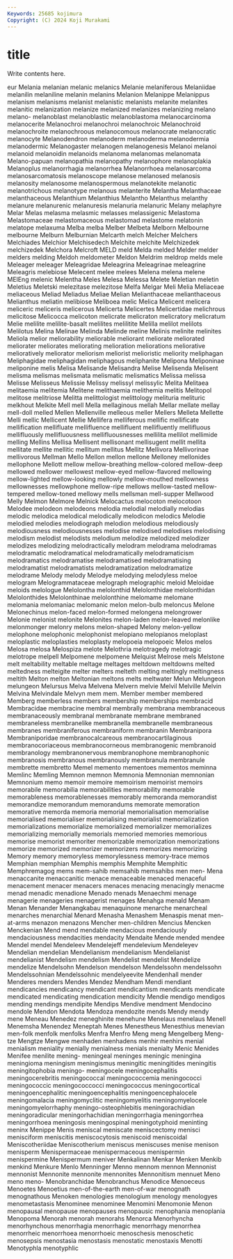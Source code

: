 ```yaml
---
Keywords: 25685 kojimura
Copyright: (C) 2024 Koji Murakami
---
```


# title

Write contents here.



eur Melania melanian melanic melanics Melanie melaniferous
Melaniidae melanilin melaniline melanin melanins Melanion Melanippe Melanippus melanism melanisms
melanist melanistic melanists melanite melanites melanitic melanization melanize melanized melanizes
melanizing melano melano- melanoblast melanoblastic melanoblastoma melanocarcinoma melanocerite Melanochroi melanochroi
melanochroic Melanochroid melanochroite melanochroous melanocomous melanocrate melanocratic melanocyte Melanodendron melanoderm
melanoderma melanodermia melanodermic Melanogaster melanogen melanogenesis Melanoi melanoi melanoid melanoidin
melanoids melanoma melanomas melanomata Melano-papuan melanopathia melanopathy melanophore melanoplakia Melanoplus
melanorrhagia melanorrhea Melanorrhoea melanosarcoma melanosarcomatosis melanoscope melanose melanosed melanosis melanosity
melanosome melanospermous melanotekite melanotic melanotrichous melanotype melanous melanterite Melantha Melanthaceae
melanthaceous Melanthium Melanthius Melantho Melanthus melanthy melanure melanurenic melanuresis melanuria
melanuric Melany melaphyre Melar Melas melasma melasmic melasses melassigenic Melastoma
Melastomaceae melastomaceous melastomad melastome melatonin melatope melaxuma Melba melba Melber
Melbeta Melborn Melbourne melbourne Melburn Melburnian Melcarth melch Melcher Melchers
Melchiades Melchior Melchisedech Melchite melchite Melchizedek melchizedek Melchora Melcroft MELD
meld Melda melded Melder melder melders melding Meldoh meldometer Meldon
Meldrim meldrop melds mele Meleager meleager Meleagridae Meleagrina Meleagrinae meleagrine
Meleagris melebiose Melecent melee melees Melena melena melene MElEng melenic
Melentha Meles Melesa Melessa Melete Meletian meletin Meletius Meletski melezitase
melezitose Melfa Melgar Meli Melia Meliaceae meliaceous Meliad Meliadus Meliae
Melian Melianthaceae melianthaceous Melianthus meliatin melibiose Meliboea melic Melica Melicent
melicera meliceric meliceris melicerous Melicerta Melicertes Melicertidae melichrous melicitose Melicocca
melicoton melicrate melicraton melicratory melicratum Melie melilite melilite-basalt melilites melilitite
Melilla melilot melilots Melilotus Melina Melinae Melinda Melinde meline Melinis
melinite melinites Meliola melior meliorability meliorable meliorant meliorate meliorated meliorater
meliorates meliorating melioration meliorations meliorative melioratively meliorator meliorism meliorist melioristic
meliority meliphagan Meliphagidae meliphagidan meliphagous meliphanite Melipona Meliponinae meliponine melis
Melisa Melisande Melisandra Melise Melisenda Melisent melisma melismas melismata melismatic
melismatics Melissa melissa Melisse Melisseus Melissie Melissy melissyl melissylic Melita
Melitaea melitaemia melitemia Melitene melithaemia melithemia melitis Melitopol melitose melitriose
Melitta melittologist melittology melituria melituric melkhout Melkite Mell mell Mella
mellaginous mellah Mellar mellate mellay mell-doll melled Mellen Mellenville melleous
meller Mellers Melleta Mellette Melli mellic Mellicent Mellie Mellifera melliferous
mellific mellificate mellification mellifluate mellifluence mellifluent mellifluently mellifluous mellifluously mellifluousness
mellifluousnesses mellilita mellilot mellimide melling Mellins Mellisa Mellisent mellisonant mellisugent
mellit mellita mellitate mellite mellitic mellitum mellitus Mellitz Mellivora Mellivorinae
mellivorous Mellman Mello Mellon mellon mellone Melloney mellonides mellophone Mellott
mellow mellow-breathing mellow-colored mellow-deep mellowed mellower mellowest mellow-eyed mellow-flavored mellowing
mellow-lighted mellow-looking mellowly mellow-mouthed mellowness mellownesses mellowphone mellow-ripe mellows mellow-tasted
mellow-tempered mellow-toned mellowy mells mellsman mell-supper Mellwood Melly Melmon Melmore
Melnick Melocactus melocoton melocotoon Melodee melodeon melodeons melodia melodial melodially
melodias melodic melodica melodical melodically melodicon melodics Melodie melodied melodies
melodiograph melodion melodious melodiously melodiousness melodiousnesses melodise melodised melodises melodising
melodism melodist melodists melodium melodize melodized melodizer melodizes melodizing melodractically
melodram melodrama melodramas melodramatic melodramatical melodramatically melodramaticism melodramatics melodramatise melodramatised
melodramatising melodramatist melodramatists melodramatization melodramatize melodrame Melody melody Melodye melodying
melodyless meloe melogram Melogrammataceae melograph melographic meloid Meloidae meloids melologue
Melolontha melolonthid Melolonthidae melolonthidan Melolonthides Melolonthinae melolonthine melomame melomane melomania
melomaniac melomanic melon melon-bulb meloncus Melone Melonechinus melon-faced melon-formed melongena
melongrower Melonie melonist melonite Melonites melon-laden melon-leaved melonlike melonmonger melonry
melons melon-shaped Melony melon-yellow melophone melophonic melophonist melopiano melopianos meloplast
meloplastic meloplasties meloplasty melopoeia melopoeic Melos melos Melosa melosa Melospiza
melote Melothria melotragedy melotragic melotrope melpell Melpomene melpomene Melquist Melrose
mels Melstone melt meltability meltable meltage meltages meltdown meltdowns melted
meltedness melteigite melter melters melteth melting meltingly meltingness meltith Melton
melton Meltonian meltons melts meltwater Melun Melungeon melungeon Melursus Melva
Melvena Melvern melvie Melvil Melville Melvin Melvina Melvindale Melvyn mem
mem. Member member membered Memberg memberless members membership memberships membracid
Membracidae membracine membral membrally membrana membranaceous membranaceously membranal membranate membrane
membraned membraneless membranelike membranella membranelle membraneous membranes membraniferous membraniform membranin
Membranipora Membraniporidae membranocalcareous membranocartilaginous membranocoriaceous membranocorneous membranogenic membranoid membranology membranonervous
membranophone membranophonic membranosis membranous membranously membranula membranule membrette membretto Memel
memento mementoes mementos meminna Memlinc Memling Memnon memnon Memnonia Memnonian
memnonian Memnonium memo memoir memoire memoirism memoirist memoirs memorabile memorabilia
memorabilities memorability memorable memorableness memorablenesses memorably memoranda memorandist memorandize memorandum
memorandums memorate memoration memorative memorda memoria memorial memorialisation memorialise memorialised
memorialiser memorialising memorialist memorialization memorializations memorialize memorialized memorializer memorializes memorializing
memorially memorials memoried memories memorious memorise memorist memoriter memorizable memorization
memorizations memorize memorized memorizer memorizers memorizes memorizing Memory memory memoryless
memorylessness memory-trace memos Memphian memphian Memphis memphis Memphite Memphitic Memphremagog
mems mem-sahib memsahib memsahibs men men- Mena menaccanite menaccanitic menace
menaceable menaced menaceful menacement menacer menacers menaces menacing menacingly menacme
menad menadic menadione Menado menads Menaechmi menage menagerie menageries menagerist
menages Menahga menald Menam Menan Menander Menangkabau menaquinone menarche menarcheal
menarches menarchial Menard Menasha Menashem Menaspis menat men-at-arms menazon menazons
Mencher men-children Mencius Mencken Menckenian Mend mend mendable mendacious mendaciously
mendaciousness mendacities mendacity Mendaite Mende mended mendee Mendel mendel Mendeleev
Mendelejeff mendelevium Mendeleyev Mendelian mendelian Mendelianism mendelianism Mendelianist mendelianist Mendelism
mendelism Mendelist mendelist Mendelize mendelize Mendelsohn Mendelson mendelson Mendelssohn mendelssohn
Mendelssohnian Mendelssohnic mendelyeevite Mendenhall mender Menderes menders Mendes Mendez Mendham
Mendi mendiant mendicancies mendicancy mendicant mendicantism mendicants mendicate mendicated mendicating
mendication mendicity Mendie mendigo mendigos mending mendings mendipite Mendips Mendive
mendment Mendocino mendole Mendon Mendota Mendoza mendozite mends Mendy mendy
mene Meneau Menedez meneghinite menehune Menelaus menelaus Menell Menemsha Menendez
Meneptah Menes Menestheus Menesthius menevian men-folk menfolk menfolks Menfra Menfro
Meng meng Mengelberg Meng-tze Mengtze Mengwe menhaden menhadens menhir menhirs
menial menialism meniality menially menialness menials menialty Menic Menides Menifee
menilite mening- meningeal meninges meningic meningina meningioma meningism meningismus meningitic
meningitides meningitis meningitophobia meningo- meningocele meningocephalitis meningocerebritis meningococcal meningococcemia meningococci
meningococcic meningococcocci meningococcus meningocortical meningoencephalitic meningoencephalitis meningoencephalocele meningomalacia meningomyclitic meningomyelitis
meningomyelocele meningomyelorrhaphy meningo-osteophlebitis meningorachidian meningoradicular meningorhachidian meningorrhagia meningorrhea meningorrhoea meningosis
meningospinal meningotyphoid meninting meninx Menippe Menis meniscal meniscate meniscectomy menisci
menisciform meniscitis meniscocytosis meniscoid meniscoidal Meniscotheriidae Meniscotherium meniscus meniscuses menise
menison menisperm Menispermaceae menispermaceous menispermin menispermine Menispermum meniver Menkalinan Menkar
Menken Menkib menkind Menkure Menlo Menninger Menno mennom mennon Mennonist
mennonist Mennonite mennonite mennonites Mennonitism mennuet Meno meno meno- Menobranchidae
Menobranchus Menodice Menoeceus Menoetes Menoetius men-of-the-earth men-of-war menognath menognathous Menoken
menologies menologium menology menologyes menometastasis Menominee menominee Menomini Menomonie Menon
menopausal menopause menopauses menopausic menophania menoplania Menopoma Menorah menorah menorahs
Menorca Menorhyncha menorhynchous menorrhagia menorrhagic menorrhagy menorrhea menorrheic menorrhoea menorrhoeic
menoschesis menoschetic menosepsis menostasia menostasis menostatic menostaxis Menotti Menotyphla menotyphlic
